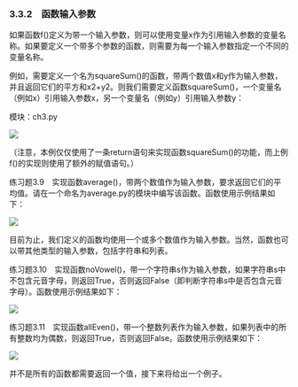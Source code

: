    

### 3.3.2　函数输入参数

如果函数f()定义为带一个输入参数，则可以使用变量x作为引用输入参数的变量名称。如果要定义一个带多个参数的函数，则需要为每一个输入参数指定一个不同的变量名称。

例如，需要定义一个名为squareSum()的函数，带两个数值x和y作为输入参数，并且返回它们的平方和x2+y2。则我们需要定义函数squareSum()，一个变量名（例如x）引用输入参数x，另一个变量名（例如y）引用输入参数y：

模块：ch3.py

![](0-Assets/Epubook/程序员编程语言经典合集（计算机科学丛书5册套装），javapython编程语言含经典教材龙书《编译原理》%20(Bruce%20Eckel%20%20Alfred%20V.%20Aho%20%20Monica%20S.%20Lam%20etc.)%20(Z-Library)/images/image08086.jpeg)

（注意，本例仅仅使用了一条return语句来实现函数squareSum()的功能，而上例f()的实现则使用了额外的赋值语句。）

练习题3.9　实现函数average()，带两个数值作为输入参数，要求返回它们的平均值。请在一个命名为average.py的模块中编写该函数。函数使用示例结果如下：

![](0-Assets/Epubook/程序员编程语言经典合集（计算机科学丛书5册套装），javapython编程语言含经典教材龙书《编译原理》%20(Bruce%20Eckel%20%20Alfred%20V.%20Aho%20%20Monica%20S.%20Lam%20etc.)%20(Z-Library)/images/image08087.jpeg)

目前为止，我们定义的函数均使用一个或多个数值作为输入参数。当然，函数也可以带其他类型的输入参数，包括字符串和列表。

练习题3.10　实现函数noVowel()，带一个字符串s作为输入参数，如果字符串s中不包含元音字母，则返回True，否则返回False（即判断字符串s中是否包含元音字母）。函数使用示例结果如下：

![](0-Assets/Epubook/程序员编程语言经典合集（计算机科学丛书5册套装），javapython编程语言含经典教材龙书《编译原理》%20(Bruce%20Eckel%20%20Alfred%20V.%20Aho%20%20Monica%20S.%20Lam%20etc.)%20(Z-Library)/images/image08088.jpeg)

练习题3.11　实现函数allEven()，带一个整数列表作为输入参数，如果列表中的所有整数均为偶数，则返回True，否则返回False。函数使用示例结果如下：

![](0-Assets/Epubook/程序员编程语言经典合集（计算机科学丛书5册套装），javapython编程语言含经典教材龙书《编译原理》%20(Bruce%20Eckel%20%20Alfred%20V.%20Aho%20%20Monica%20S.%20Lam%20etc.)%20(Z-Library)/images/image08089.jpeg)

并不是所有的函数都需要返回一个值，接下来将给出一个例子。